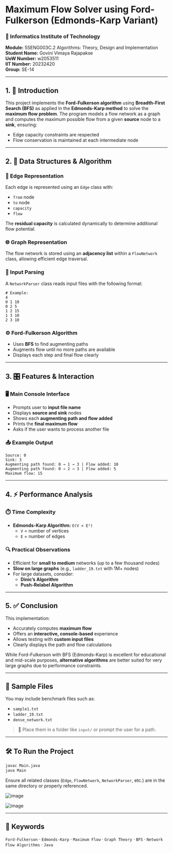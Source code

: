 # Maximum Flow Solver using Ford-Fulkerson (Edmonds-Karp Variant)

### 📘 Informatics Institute of Technology  
**Module:** 5SENG003C.2 Algorithms: Theory, Design and Implementation  
**Student Name:** Govini Vimaya Rajapakse  
**UoW Number:** w2053511  
**IIT Number:** 20232420  
**Group:** SE-14  

---

## 1. 📌 Introduction

This project implements the **Ford-Fulkerson algorithm** using **Breadth-First Search (BFS)** as applied in the **Edmonds-Karp method** to solve the **maximum flow problem**. The program models a flow network as a graph and computes the maximum possible flow from a given **source** node to a **sink**, ensuring:

- Edge capacity constraints are respected  
- Flow conservation is maintained at each intermediate node  

---

## 2. 🧮 Data Structures & Algorithm

### 🧩 Edge Representation
Each edge is represented using an `Edge` class with:
- `from` node  
- `to` node  
- `capacity`  
- `flow`

The **residual capacity** is calculated dynamically to determine additional flow potential.

### 🌐 Graph Representation
The flow network is stored using an **adjacency list** within a `FlowNetwork` class, allowing efficient edge traversal.

### 📂 Input Parsing
A `NetworkParser` class reads input files with the following format:

```
# Example:
4
0 1 10
0 2 5
1 2 15
1 3 10
2 3 10
```

### ⚙️ Ford-Fulkerson Algorithm
- Uses **BFS** to find augmenting paths
- Augments flow until no more paths are available
- Displays each step and final flow clearly

---

## 3. 🎛️ Features & Interaction

### 🖥️ Main Console Interface
- Prompts user to **input file name**
- Displays **source and sink** nodes
- Shows each **augmenting path and flow added**
- Prints the **final maximum flow**
- Asks if the user wants to process another file

### 📤 Example Output
```
Source: 0  
Sink: 3  
Augmenting path found: 0 → 1 → 3 | Flow added: 10  
Augmenting path found: 0 → 2 → 3 | Flow added: 5  
Maximum flow: 15
```

---

## 4. ⚡ Performance Analysis

### ⏱️ Time Complexity
- **Edmonds-Karp Algorithm:** `O(V × E²)`
  - `V` = number of vertices  
  - `E` = number of edges  

### 🔍 Practical Observations
- Efficient for **small to medium** networks (up to a few thousand nodes)
- **Slow on large graphs** (e.g., `ladder_19.txt` with 1M+ nodes)
- For large datasets, consider:
  - **Dinic’s Algorithm**
  - **Push-Relabel Algorithm**

---

## 5. ✅ Conclusion

This implementation:

- Accurately computes **maximum flow**  
- Offers an **interactive, console-based** experience  
- Allows testing with **custom input files**  
- Clearly displays the path and flow calculations  

While Ford-Fulkerson with BFS (Edmonds-Karp) is excellent for educational and mid-scale purposes, **alternative algorithms** are better suited for very large graphs due to performance constraints.

---

## 📎 Sample Files

You may include benchmark files such as:
- `sample1.txt`
- `ladder_19.txt`
- `dense_network.txt`

> 📁 Place them in a folder like `input/` or prompt the user for a path.

---

## 🛠️ To Run the Project

```bash
javac Main.java
java Main
```

Ensure all related classes (`Edge`, `FlowNetwork`, `NetworkParser`, etc.) are in the same directory or properly referenced.

![image](https://github.com/user-attachments/assets/8da7ec92-0d67-487f-a484-99bc5e7ac819)

![image](https://github.com/user-attachments/assets/17a7bd27-b85b-46ba-8807-d86d5415b84b)


---

## 🧠 Keywords

`Ford-Fulkerson` · `Edmonds-Karp` · `Maximum Flow` · `Graph Theory` · `BFS` · `Network Flow Algorithms` · `Java`
